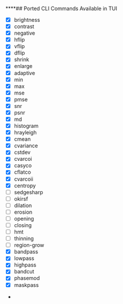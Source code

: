 ****## Ported CLI Commands Available in TUI
- [X] brightness
- [X] contrast
- [X] negative
- [X] hflip
- [X] vflip
- [X] dflip
- [X] shrink
- [X] enlarge
- [X] adaptive
- [X] min
- [X] max
- [X] mse
- [X] pmse
- [X] snr
- [X] psnr
- [X] md
- [X] histogram
- [X] hrayleigh
- [X] cmean
- [X] cvariance
- [X] cstdev
- [X] cvarcoi
- [X] casyco
- [X] cflatco
- [X] cvarcoii
- [X] centropy
- [ ] sedgesharp
- [ ] okirsf
- [ ] dilation
- [ ] erosion
- [ ] opening
- [ ] closing
- [ ] hmt
- [ ] thinning
- [ ] region-grow
- [X] bandpass
- [X] lowpass
- [X] highpass
- [X] bandcut
- [X] phasemod
- [X] maskpass
- 